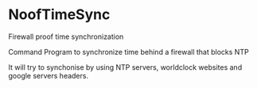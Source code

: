 # NoofTimeSync
Firewall proof time synchronization 

Command Program to synchronize time behind a firewall that blocks NTP

It will try to synchonise by using NTP servers, worldclock websites and google servers headers.
